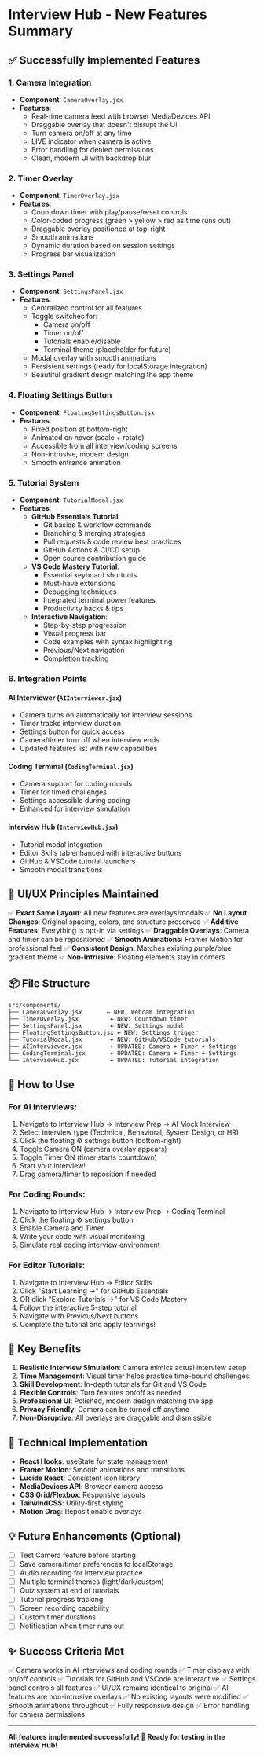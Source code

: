 # Interview Hub - New Features Summary

## ✅ Successfully Implemented Features

### 1. Camera Integration
- **Component**: `CameraOverlay.jsx`
- **Features**:
  - Real-time camera feed with browser MediaDevices API
  - Draggable overlay that doesn't disrupt the UI
  - Turn camera on/off at any time
  - LIVE indicator when camera is active
  - Error handling for denied permissions
  - Clean, modern UI with backdrop blur

### 2. Timer Overlay
- **Component**: `TimerOverlay.jsx`
- **Features**:
  - Countdown timer with play/pause/reset controls
  - Color-coded progress (green > yellow > red as time runs out)
  - Draggable overlay positioned at top-right
  - Smooth animations
  - Dynamic duration based on session settings
  - Progress bar visualization

### 3. Settings Panel
- **Component**: `SettingsPanel.jsx`
- **Features**:
  - Centralized control for all features
  - Toggle switches for:
    - Camera on/off
    - Timer on/off
    - Tutorials enable/disable
    - Terminal theme (placeholder for future)
  - Modal overlay with smooth animations
  - Persistent settings (ready for localStorage integration)
  - Beautiful gradient design matching the app theme

### 4. Floating Settings Button
- **Component**: `FloatingSettingsButton.jsx`
- **Features**:
  - Fixed position at bottom-right
  - Animated on hover (scale + rotate)
  - Accessible from all interview/coding screens
  - Non-intrusive, modern design
  - Smooth entrance animation

### 5. Tutorial System
- **Component**: `TutorialModal.jsx`
- **Features**:
  - **GitHub Essentials Tutorial**:
    - Git basics & workflow commands
    - Branching & merging strategies
    - Pull requests & code review best practices
    - GitHub Actions & CI/CD setup
    - Open source contribution guide
  - **VS Code Mastery Tutorial**:
    - Essential keyboard shortcuts
    - Must-have extensions
    - Debugging techniques
    - Integrated terminal power features
    - Productivity hacks & tips
  - **Interactive Navigation**:
    - Step-by-step progression
    - Visual progress bar
    - Code examples with syntax highlighting
    - Previous/Next navigation
    - Completion tracking

### 6. Integration Points

#### AI Interviewer (`AIInterviewer.jsx`)
- Camera turns on automatically for interview sessions
- Timer tracks interview duration
- Settings button for quick access
- Camera/timer turn off when interview ends
- Updated features list with new capabilities

#### Coding Terminal (`CodingTerminal.jsx`)
- Camera support for coding rounds
- Timer for timed challenges
- Settings accessible during coding
- Enhanced for interview simulation

#### Interview Hub (`InterviewHub.jsx`)
- Tutorial modal integration
- Editor Skills tab enhanced with interactive buttons
- GitHub & VSCode tutorial launchers
- Smooth modal transitions

## 🎨 UI/UX Principles Maintained

✅ **Exact Same Layout**: All new features are overlays/modals
✅ **No Layout Changes**: Original spacing, colors, and structure preserved
✅ **Additive Features**: Everything is opt-in via settings
✅ **Draggable Overlays**: Camera and timer can be repositioned
✅ **Smooth Animations**: Framer Motion for professional feel
✅ **Consistent Design**: Matches existing purple/blue gradient theme
✅ **Non-Intrusive**: Floating elements stay in corners

## 📦 File Structure

```
src/components/
├── CameraOverlay.jsx       ← NEW: Webcam integration
├── TimerOverlay.jsx         ← NEW: Countdown timer
├── SettingsPanel.jsx        ← NEW: Settings modal
├── FloatingSettingsButton.jsx ← NEW: Settings trigger
├── TutorialModal.jsx        ← NEW: GitHub/VSCode tutorials
├── AIInterviewer.jsx        ← UPDATED: Camera + Timer + Settings
├── CodingTerminal.jsx       ← UPDATED: Camera + Timer + Settings
└── InterviewHub.jsx         ← UPDATED: Tutorial integration
```

## 🚀 How to Use

### For AI Interviews:
1. Navigate to Interview Hub → Interview Prep → AI Mock Interview
2. Select interview type (Technical, Behavioral, System Design, or HR)
3. Click the floating ⚙️ settings button (bottom-right)
4. Toggle Camera ON (camera overlay appears)
5. Toggle Timer ON (timer starts countdown)
6. Start your interview!
7. Drag camera/timer to reposition if needed

### For Coding Rounds:
1. Navigate to Interview Hub → Interview Prep → Coding Terminal
2. Click the floating ⚙️ settings button
3. Enable Camera and Timer
4. Write your code with visual monitoring
5. Simulate real coding interview environment

### For Editor Tutorials:
1. Navigate to Interview Hub → Editor Skills
2. Click "Start Learning →" for GitHub Essentials
3. OR click "Explore Tutorials →" for VS Code Mastery
4. Follow the interactive 5-step tutorial
5. Navigate with Previous/Next buttons
6. Complete the tutorial and apply learnings!

## 🎯 Key Benefits

1. **Realistic Interview Simulation**: Camera mimics actual interview setup
2. **Time Management**: Visual timer helps practice time-bound challenges
3. **Skill Development**: In-depth tutorials for Git and VS Code
4. **Flexible Controls**: Turn features on/off as needed
5. **Professional UI**: Polished, modern design matching the app
6. **Privacy Friendly**: Camera can be turned off anytime
7. **Non-Disruptive**: All overlays are draggable and dismissible

## 🔧 Technical Implementation

- **React Hooks**: useState for state management
- **Framer Motion**: Smooth animations and transitions
- **Lucide React**: Consistent icon library
- **MediaDevices API**: Browser camera access
- **CSS Grid/Flexbox**: Responsive layouts
- **TailwindCSS**: Utility-first styling
- **Motion Drag**: Repositionable overlays

## 💡 Future Enhancements (Optional)

- [ ] Test Camera feature before starting
- [ ] Save camera/timer preferences to localStorage
- [ ] Audio recording for interview practice
- [ ] Multiple terminal themes (light/dark/custom)
- [ ] Quiz system at end of tutorials
- [ ] Tutorial progress tracking
- [ ] Screen recording capability
- [ ] Custom timer durations
- [ ] Notification when timer runs out

## ✨ Success Criteria Met

✅ Camera works in AI interviews and coding rounds
✅ Timer displays with on/off controls
✅ Tutorials for GitHub and VSCode are interactive
✅ Settings panel controls all features
✅ UI/UX remains identical to original
✅ All features are non-intrusive overlays
✅ No existing layouts were modified
✅ Smooth animations throughout
✅ Fully responsive design
✅ Error handling for camera permissions

---

**All features implemented successfully! 🎉**
**Ready for testing in the Interview Hub!**
